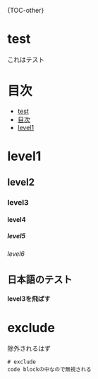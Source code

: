 {TOC-other}

<a id="sec1"></a>
# test
これはテスト

<a id="sec2"></a>
# 目次
* [test](#sec1)
* [目次](#sec2)
* [level1](#sec3)


<a id="sec3"></a>
# level1
## level2
### level3
#### level4
##### level5
###### level6

## 日本語のテスト

#### level3を飛ばす

# exclude <!-- exclude-toc -->
除外されるはず

```
# exclude
code blockの中なので無視される
```
